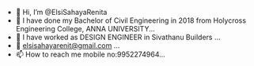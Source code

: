 - 👋 Hi, I’m @ElsiSahayaRenita
- 👀 I have done my Bachelor of Civil Engineering in 2018 from Holycross Engineering College, ANNA UNIVERSITY...
- 🌱 I have worked as DESIGN ENGINEER in Sivathanu Builders ...
- 💞️  elsisahayarenit@gmail.com ...
- 📫 How to reach me    mobile no:9952274964...

<!---
ElsiSahayaRenita/ElsiSahayaRenita is a ✨ special ✨ repository because its `README.md` (this file) appears on your GitHub profile.
You can click the Preview link to take a look at your changes.
--->
